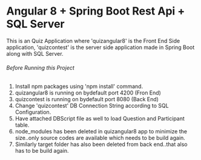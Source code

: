 # Angular 8 + Spring Boot Rest Api + SQL Server
This is an Quiz Application where 'quizangular8' is the Front End Side application, 
'quizcontest' is the server side application made in Spring Boot along with SQL Server.

###### Before Running this Project
 1. Install npm packages using 'npm install' command.
 2. quizangular8 is running on bydefault port 4200 (Fron End)
 3. quizcontest is running on bydefault port 8080 (Back End)
 4. Change 'quizcontest' DB Connection String according to SQL Configuration.
 5. Have attached DBScript file as well to load Question and Participant table.
 6. node_modules has been deleted in quizangular8 app to minimize the size..only source codes are available which needs to be build again.
 7. Similarly target folder has also been deleted from back end..that also has to be build again.

 
 




